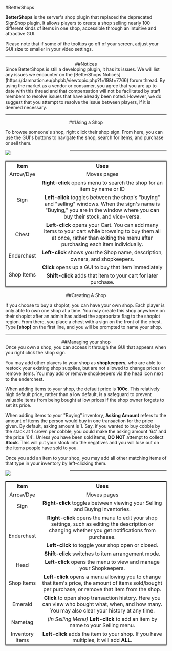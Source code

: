 ---
---
#BetterShops

**BetterShops** is the server's shop plugin that replaced the deprecated SignShop plugin. It allows players to create a shop selling nearly 100 different kinds of items in one shop, accessible through an intuitive and attractive GUI.

Please note that if some of the tooltips go off of your screen, adjust your GUI size to smaller in your video settings.

___

<div style="text-align: center;" markdown="1">
##Notices
</div>
Since BetterShops is still a developing plugin, it has its issues. We will list any issues we encounter on the [BetterShops Notices](https://damnation.eu/phpbb/viewtopic.php?f=19&t=7766) forum thread. By using the market as a vendor or consumer, you agree that you are up to date with this thread and that compensation will not be facilitated by staff members to resolve issues that have already been noted. However, we do suggest that you attempt to resolve the issue between players, if it is deemed necessary.

___

<div style="text-align: center;" markdown="1">
##Using a Shop
</div>

To browse someone's shop, right click their shop sign. From here, you can use the GUI's buttons to navigate the shop, search for items, and purchase or sell them.

<a style="float:left; max-width:464px; width: 40%;"><img src="http://damnation.eu/wiki/images/3/36/Shop_Use.png"></a>
<table class="tg" width="60%" style="background-color:#FFF; text-align:center; border: 2px solid #000; float:right;">
  <tr>
    <th class="tg-yw4l" width="20%">Item</th>
    <th class="tg-yw4l" width="80%">Uses</th>
  </tr>
  <tr>
    <td class="tg-9hbo">Arrow/Dye</td>
    <td class="tg-jogk">Moves pages</td>
  </tr>
  <tr>
    <td class="tg-9hbo" rowspan="2">Sign</td>
    <td class="tg-jogk"><b>Right-click</b> opens menu to search the shop for an item by name or ID</td>
  </tr>
  <tr>
    <td class="tg-jogk"><b>Left-click</b> toggles between the shop's "buying" and "selling" windows. When the sign's name is "Buying," you are in the window where you can buy their stock, and vice-versa.</td>
  </tr>
  <tr>
    <td class="tg-9hbo">Chest</td>
    <td class="tg-jogk"><b>Left-click</b> opens your Cart. You can add many items to your cart while browsing to buy them all at once, rather than exiting the menu after purchasing each item individually.</td>
  </tr>
  <tr>
    <td class="tg-9hbo">Enderchest</td>
    <td class="tg-jogk"><b>Left-click</b> shows you the Shop name, description, owners, and shopkeepers.</td>
  </tr>
  <tr>
    <td class="tg-9hbo" rowspan="2">Shop Items</td>
    <td class="tg-jogk"><b>Click</b> opens up a GUI to buy that item immediately</td>
  </tr>
  <tr>
    <td class="tg-jogk"><b>Shift-click</b> adds that item to your cart for later purchase.</td>
  </tr>
</table>

___

<div style="text-align: center;" markdown="1">
##Creating A Shop
</div>

If you choose to buy a shoplot, you can have your own shop. Each player is only able to own one shop at a time. You may create this shop anywhere on their shoplot after an admin has added the appropriate flag to the shoplot region. From there, you place a chest with a sign on the front of the chest. Type **[shop]** on the first line, and you will be prompted to name your shop.

___

<div style="text-align: center;" markdown="1">
##Managing your shop
</div>
Once you own a shop, you can access it through the GUI that appears when you right click the shop sign. 

You may add other players to your shop as **shopkeepers**, who are able to restock your existing shop supplies, but are not allowed to change prices or remove items. You may add or remove shopkeepers via the head icon next to the enderchest.

When adding items to your shop, the default price is **100c**. This relatively high default price, rather than a low default, is a safeguard to prevent valuable items from being bought at low prices if the shop owner forgets to set its price.

When adding items to your "Buying" inventory, **Asking Amount** refers to the amount of items the person would buy in one transaction for the price given. By default, asking amount is 1. Say, if you wanted to buy cobble by the stack at 1 crown per cobble, you could make the asking amount '64' and the price '64'. Unless you have been sold items, **DO NOT** attempt to collect **Stock**. This will put your stock into the negatives and you will lose out on the items people have sold to you.

Once you add an item to your shop, you may add all other matching items of that type in your inventory by left-clicking them.

<a style="float:left; max-width:464px; width: 40%;"><img src="http://damnation.eu/wiki/images/5/5b/Shop_Manage.png"></a>

<table class="tg" width="60%" style="background-color:#FFF; text-align:center; border: 2px solid #000; float:right;">
  <tr>
    <th class="tg-yw4l" width="20%">Item</th>
    <th class="tg-yw4l" width="80%">Uses</th>
  </tr>
  <tr>
    <td class="tg-9hbo">Arrow/Dye</td>
    <td class="tg-jogk">Moves pages</td>
  </tr>
  <tr>
    <td class="tg-9hbo">Sign</td>
    <td class="tg-jogk"><b>Right-click</b> toggles between viewing your Selling and Buying inventories.</td>
  </tr>
  <tr>
    <td class="tg-9hbo" rowspan="3">Enderchest</td>
    <td class="tg-jogk"><b>Right-click</b> opens the menu to edit your shop settings, such as editing the description or changing whether you get notifications from purchases.</td>
  </tr>
  <tr>
    <td class="tg-9hbo"><b>Left-click</b> to toggle your shop open or closed.</td>
  </tr>
  </tr>
  <tr>
    <td class="tg-9hbo"><b>Shift-click</b> switches to item arrangement mode.</td>
  </tr>
  <tr>
    <td class="tg-9hbo">Head</td>
    <td class="tg-jogk"><b>Left-click</b> opens the menu to view and manage your Shopkeepers.</td>
  </tr>
  <tr>
    <td class="tg-9hbo">Shop Items</td>
    <td class="tg-jogk"><b>Left-click</b> opens a menu allowing you to change that item's price, the amount of items sold/bought per purchase, or remove that item from the shop.</td>
  </tr>
  <tr>
    <td class="tg-9hbo">Emerald</td>
    <td class="tg-jogk"><b>Click</b> to open shop transaction history. Here you can view who bought what, when, and how many. You may also clear your history at any time.</td>
  </tr>
  <tr>
    <td class="tg-9hbo">Nametag</td>
    <td class="tg-jogk"><i>(In Selling Menu)</i> <b>Left-click</b> to add an item by name to your Selling menu.</td>
  </tr>
  <tr>
    <td class="tg-9hbo">Inventory Items</td>
    <td class="tg-jogk"><b>Left-click</b> adds the item to your shop. If you have multiples, it will add <b>ALL</b>.</td>
  </tr>
</table>

___
